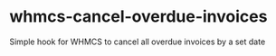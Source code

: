 # whmcs-cancel-overdue-invoices
 Simple hook for WHMCS to cancel all overdue invoices by a set date
